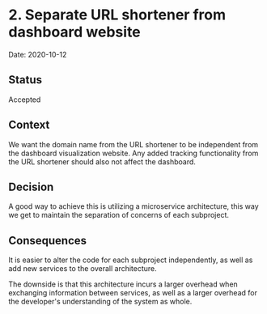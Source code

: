 # 2. Separate URL shortener from dashboard website

Date: 2020-10-12

## Status

Accepted

## Context

We want the domain name from the URL shortener to be independent from the dashboard visualization website. Any added tracking functionality from the URL shortener should also not affect the dashboard.

## Decision

A good way to achieve this is utilizing a microservice architecture, this way we get to maintain the separation of concerns of each subproject.

## Consequences

It is easier to alter the code for each subproject independently, as well as add new services to the overall architecture.

The downside is that this architecture incurs a larger overhead when exchanging information between services, as well as a larger overhead for the developer's understanding of the system as whole.
